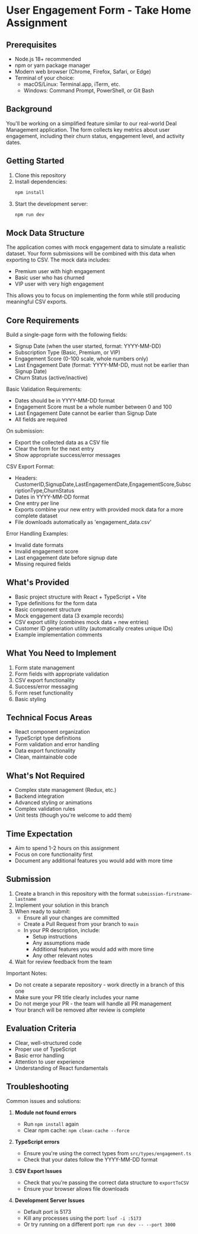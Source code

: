 # User Engagement Form - Take Home Assignment

## Prerequisites
- Node.js 18+ recommended
- npm or yarn package manager
- Modern web browser (Chrome, Firefox, Safari, or Edge)
- Terminal of your choice:
  - macOS/Linux: Terminal.app, iTerm, etc.
  - Windows: Command Prompt, PowerShell, or Git Bash

## Background
You'll be working on a simplified feature similar to our real-world Deal Management application. The form collects key metrics about user engagement, including their churn status, engagement level, and activity dates.

## Getting Started

1. Clone this repository
2. Install dependencies:
   ```bash
   npm install
   ```
3. Start the development server:
   ```bash
   npm run dev
   ```

## Mock Data Structure
The application comes with mock engagement data to simulate a realistic dataset. Your form submissions will be combined with this data when exporting to CSV. The mock data includes:
- Premium user with high engagement
- Basic user who has churned
- VIP user with very high engagement

This allows you to focus on implementing the form while still producing meaningful CSV exports.

## Core Requirements

Build a single-page form with the following fields:
- Signup Date (when the user started, format: YYYY-MM-DD)
- Subscription Type (Basic, Premium, or VIP)
- Engagement Score (0-100 scale, whole numbers only)
- Last Engagement Date (format: YYYY-MM-DD, must not be earlier than Signup Date)
- Churn Status (active/inactive)

Basic Validation Requirements:
- Dates should be in YYYY-MM-DD format
- Engagement Score must be a whole number between 0 and 100
- Last Engagement Date cannot be earlier than Signup Date
- All fields are required

On submission:
- Export the collected data as a CSV file
- Clear the form for the next entry
- Show appropriate success/error messages

CSV Export Format:
- Headers: CustomerID,SignupDate,LastEngagementDate,EngagementScore,SubscriptionType,ChurnStatus
- Dates in YYYY-MM-DD format
- One entry per line
- Exports combine your new entry with provided mock data for a more complete dataset
- File downloads automatically as 'engagement_data.csv'

Error Handling Examples:
- Invalid date formats
- Invalid engagement score
- Last engagement date before signup date
- Missing required fields

## What's Provided
- Basic project structure with React + TypeScript + Vite
- Type definitions for the form data
- Basic component structure
- Mock engagement data (3 example records)
- CSV export utility (combines mock data + new entries)
- Customer ID generation utility (automatically creates unique IDs)
- Example implementation comments

## What You Need to Implement
1. Form state management
2. Form fields with appropriate validation
3. CSV export functionality
4. Success/error messaging
5. Form reset functionality
6. Basic styling

## Technical Focus Areas
- React component organization
- TypeScript type definitions
- Form validation and error handling
- Data export functionality
- Clean, maintainable code

## What's Not Required
- Complex state management (Redux, etc.)
- Backend integration
- Advanced styling or animations
- Complex validation rules
- Unit tests (though you're welcome to add them)

## Time Expectation
- Aim to spend 1-2 hours on this assignment
- Focus on core functionality first
- Document any additional features you would add with more time 

## Submission
1. Create a branch in this repository with the format `submission-firstname-lastname`
2. Implement your solution in this branch
3. When ready to submit:
   - Ensure all your changes are committed
   - Create a Pull Request from your branch to `main`
   - In your PR description, include:
     - Setup instructions
     - Any assumptions made
     - Additional features you would add with more time
     - Any other relevant notes
4. Wait for review feedback from the team

Important Notes:
- Do not create a separate repository - work directly in a branch of this one
- Make sure your PR title clearly includes your name
- Do not merge your PR - the team will handle all PR management
- Your branch will be removed after review is complete

## Evaluation Criteria
- Clear, well-structured code
- Proper use of TypeScript
- Basic error handling
- Attention to user experience
- Understanding of React fundamentals

## Troubleshooting
Common issues and solutions:

1. **Module not found errors**
   - Run `npm install` again
   - Clear npm cache: `npm clean-cache --force`

2. **TypeScript errors**
   - Ensure you're using the correct types from `src/types/engagement.ts`
   - Check that your dates follow the YYYY-MM-DD format

3. **CSV Export Issues**
   - Check that you're passing the correct data structure to `exportToCSV`
   - Ensure your browser allows file downloads

4. **Development Server Issues**
   - Default port is 5173
   - Kill any processes using the port: `lsof -i :5173`
   - Or try running on a different port: `npm run dev -- --port 3000`
